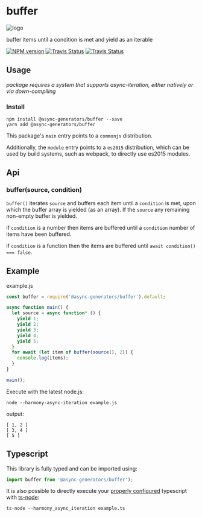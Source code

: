 # buffer
![logo](https://avatars1.githubusercontent.com/u/31987273?v=4&s=100)

buffer items until a condition is met and yield as an iterable 

[![NPM version][npm-image]][npm-url]
[![Travis Status][travis-image]][travis-url]
[![Travis Status][codecov-image]][codecov-url]

## Usage

_package requires a system that supports async-iteration, either natively or via down-compiling_

### Install
```
npm install @async-generators/buffer --save
yarn add @async-generators/buffer
```

This package's `main` entry points to a `commonjs` distribution. 

Additionally, the `module` entry points to a `es2015` distribution, which can be used by build systems, such as webpack, to directly use es2015 modules. 

## Api

### buffer(source, condition)

<code>buffer()</code> iterates `source` and buffers each item until a `condition` is met, upon which the buffer array is yielded (as an array). If the `source` any remaining non-empty buffer is yielded.  

if `condition` is a number then items are buffered until a `condition` number of items have been buffered. 

if `condition` is a function then the items are buffered until `await condition() === false`. 

## Example

example.js
```js
const buffer = require('@async-generators/buffer').default;

async function main() {
  let source = async function* () {
    yield 1;
    yield 2;
    yield 3;
    yield 4;
    yield 5;
  }
  for await (let item of buffer(source(), 2)) {
    console.log(items);
  }
}

main();

```

Execute with the latest node.js: 

```
node --harmony-async-iteration example.js
```


output:
```
[ 1, 2 ]
[ 3, 4 ]
[ 5 ]
```
## Typescript

This library is fully typed and can be imported using: 

```ts
import buffer from '@async-generators/buffer');
```

It is also possible to directly execute your [properly configured](https://stackoverflow.com/a/43694282/1657476) typescript with [ts-node](https://www.npmjs.com/package/ts-node):

```
ts-node --harmony_async_iteration example.ts
```

[npm-url]: https://npmjs.org/package/@async-generators/buffer
[npm-image]: https://img.shields.io/npm/v/@async-generators/buffer.svg
[npm-downloads]: https://img.shields.io/npm/dm/@async-generators/buffer.svg
[travis-url]: https://travis-ci.org/async-generators/buffer
[travis-image]: https://img.shields.io/travis/async-generators/buffer/master.svg
[codecov-url]: https://codecov.io/gh/async-generators/buffer
[codecov-image]: https://codecov.io/gh/async-generators/buffer/branch/master/graph/badge.svg
